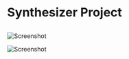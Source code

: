 # Synthesizer Project

##

![Screenshot](SynthScreenshot1.png)

![Screenshot](SynthScreenshot2.png)
